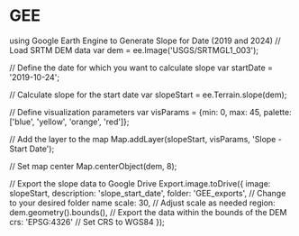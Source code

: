 # GEE
using Google Earth Engine to Generate Slope for Date (2019 and 2024)
// Load SRTM DEM data
var dem = ee.Image('USGS/SRTMGL1_003');

// Define the date for which you want to calculate slope
var startDate = '2019-10-24';

// Calculate slope for the start date
var slopeStart = ee.Terrain.slope(dem);

// Define visualization parameters
var visParams = {min: 0, max: 45, palette: ['blue', 'yellow', 'orange', 'red']};

// Add the layer to the map
Map.addLayer(slopeStart, visParams, 'Slope - Start Date');

// Set map center
Map.centerObject(dem, 8);

// Export the slope data to Google Drive
Export.image.toDrive({
  image: slopeStart,
  description: 'slope_start_date',
  folder: 'GEE_exports', // Change to your desired folder name
  scale: 30, // Adjust scale as needed
  region: dem.geometry().bounds(), // Export the data within the bounds of the DEM
  crs: 'EPSG:4326' // Set CRS to WGS84
});
